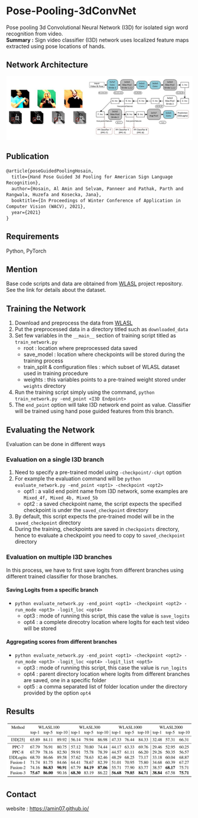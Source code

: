 # Pose-Pooling-3dConvNet
Pose pooling 3d Convolutional Neural Network (I3D) for isolated sign word recognition from video. <br>
**Summary :** Sign video classifier (I3D) network uses localized feature maps extracted using pose locations of hands.

## Network Architecture
![alt text](repo_images/arch.JPG)

## Publication
```
@article{poseGuidedPoolingHosain,
  title={Hand Pose Guided 3d Pooling for American Sign Language Recognition},
  author={Hosain, Al Amin and Selvam, Panneer and Pathak, Parth and Rangwala, Huzefa and Kosecka, Jana},
  booktitle={In Proceedings of Winter Conference of Application in Computer Vision (WACV), 2021},
  year={2021}
}
```
## Requirements
Python, PyTorch

## Mention
Base code scripts and data are obtained from [WLASL](https://github.com/dxli94/WLASL) project repository. See the link for details about the dataset. 

## Training the Network
1. Download and preprocess the data from [WLASL](https://github.com/dxli94/WLASL)
2. Put the preprocessed data in a directory titled such as ```downloaded_data```
3. Set few variables in the ```__main__``` section of training script titled as ```train_network.py```
    - root : location where preprocessed data saved
    - save_model : location where checkpoints will be stored during the training process
    - train_split & configuration files : which subset of WLASL dataset used in training procedure
    - weights : this variables points to a pre-trained weight stored under ```weights``` directory
4. Run the training script simply using the command, ```python train_network.py -end_point <I3D Endpoint>```
5. The ```end_point``` option will take I3D network end point as value. Classifier will be trained using hand pose guided features from this branch.

## Evaluating the Network
Evaluation can be done in different ways
### Evaluation on a single I3D branch
1. Need to specify a pre-trained model using ```-checkpoint/-ckpt``` option
2. For example the evaluation command will be ```python evaluate_network.py -end_point <opt1> -checkpoint <opt2>```
    - opt1 : a valid end point name from I3D network, some examples are ```Mixed_4f, Mixed_4b, Mixed_5b```
    - opt2 : a saved checkpoint name, the script expects the specified checkpoint is under the ```saved_checkpoint``` directory
3. By default, this script expects the pre-trained model will be in the ```saved_checkpoint``` directory
4. During the training, checkpoints are saved in ```checkpoints``` directory, hence to evaluate a checkpoint you need to copy to ```saved_checkpoint``` directory

### Evaluation on multiple I3D branches
In this process, we have to first save logits from different branches using different trained classifier for those branches. 
#### Saving Logits from a specific branch
  - ```python evaluate_network.py -end_point <opt1> -checkpoint <opt2> -run_mode <opt3> -logit_loc <opt4>```
    - opt3 : mode of running this script, this case the value is ```save_logits```
    - opt4 : a complete direcotry location where logits for each test video will be stored
#### Aggregating scores from different branches
  - ```python evaluate_network.py -end_point <opt1> -checkpoint <opt2> -run_mode <opt3> -logit_loc <opt4> -logit_list <opt5>``` 
    - opt3 : mode of running this script, this case the value is ```run_logits```
    - opt4 : parent directory location where logits from different branches are saved, one in a specific folder
    - opt5 : a comma separated list of folder location under the directory provided by the option ```opt4```
## Results
![alt text](repo_images/results.JPG)

## Contact
website : https://amin07.github.io/
